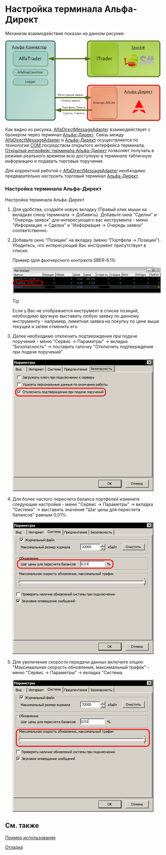# Настройка терминала Альфа\-Директ

Механизм взаимодействия показан на данном рисунке: 

![AlfaTrader](../images/AlfaTrader.png)

Как видно из рисунка, [AlfaDirectMessageAdapter](xref:StockSharp.AlfaDirect.AlfaDirectMessageAdapter) взаимодействует с брокером через терминал [Альфа\-Директ](https://www.alfadirect.ru). Связь между [AlfaDirectMessageAdapter](xref:StockSharp.AlfaDirect.AlfaDirectMessageAdapter) и [Альфа\-Директ](https://www.alfadirect.ru) осуществляется по технологии [COM](https://ru.wikipedia.org/wiki/Component_Object_Model) посредством открытого интерфейса терминала. [Открытый интерфейс терминала Альфа\-Директ](https://www.alfadirect.ru/mobile-app/terminal-alfa-direct) позволяет получать в режиме реального времени всю доступную в терминале табличную информацию и подавать торговые поручения. 

Для корректной работой с [AlfaDirectMessageAdapter](xref:StockSharp.AlfaDirect.AlfaDirectMessageAdapter) необходимо предварительно настроить торговый терминал [Альфа\-Директ](Alfa.md). 

### Настройка терминала Альфа\-Директ

Настройка терминала Альфа\-Директ

1. Для удобства, создайте новую вкладку (Правый клик мыши на вкладках снизу терминала \-\> Добавить). Добавьте окна "Сделки" и "Очередь заявок" для интересующего вас инструмента \- меню "Информация \-\> Сделки" и "Информация \-\> Очередь заявок" соответственно.
2. Добавьте окно "Позиции" на вкладку (меню "Портфели \-\> Позиции"). Убедитесь, что интересующий Вас инструмент присутствует в списке.

   Пример (для фьючерсного контракта SBER\-6.11): 

   ![AlfaCfgMyPositions](../images/AlfaCfgMyPositions.png)

   > [!TIP]
   > Если у Вас не отображается инструмент в списке позиций, необходимо вручную выставить любую заявку по данному инструменту \- например, лимитная заявка на покупку по цене выше текущей и затем отменить его. 
3. Далее необходимо отключить подтверждения при подаче поручений \- меню "Сервис \-\> Параметры" \-\> вкладка "Безопасность" \-\> поставить галочку "Отключить подтверждения при подаче поручений".

   ![AlfaCfgDisableConfirmations](../images/AlfaCfgDisableConfirmations.png)
4. Для более частого пересчета баланса портфелей измените следующие настройки \- меню "Сервис \-\> Параметры" \-\> вкладка "Система" \-\> выставить значение "Шаг цены для пересчета балансов" равным 0,01%. 

   ![AlfaCfgUpdateBalance](../images/AlfaCfgUpdateBalance.png)
5. Для увеличения скорости передачи данных включите опцию "Максимальная скорость обновления, максимальный трафик" \- меню "Сервис \-\> Параметры" \-\> вкладка "Система. 

   ![AlfaCfgMaxSpeed](../images/AlfaCfgMaxSpeed.png)

## См. также

[Пример использования](AlfaFirstStrategy.md)

[Отладка](LoggingITrader.md)
